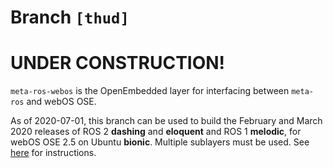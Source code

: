# Branch `[thud]`

# UNDER CONSTRUCTION!

`meta-ros-webos` is the OpenEmbedded layer for interfacing between `meta-ros`
and webOS OSE.

As of 2020-07-01, this branch can be used to build the February and March 2020
releases of ROS 2 **dashing** and **eloquent** and ROS 1 **melodic**, for
webOS OSE 2.5 on Ubuntu **bionic**. Multiple sublayers must be used. See
[here](https://github.com/ros/meta-ros/wiki/OpenEmbedded-Build-Instructions)
for instructions.
